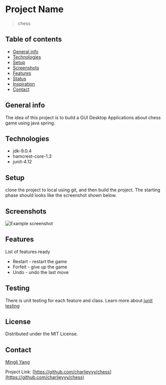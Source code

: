 # Project Name
> chess

## Table of contents
* [General info](#general-info)
* [Technologies](#technologies)
* [Setup](#setup)
* [Screenshots](#screenshots)
* [Features](#features)
* [Status](#status)
* [Inspiration](#inspiration)
* [Contact](#contact)

## General info
The idea of this project is to build a GUI Desktop Applications about chess game using java spring.

## Technologies
* jdk-9.0.4
* hamcrest-core-1.3
* junit-4.12

## Setup
clone the project to local using git, and then build the project. The starting phase should looks like the screenshot shown below.

## Screenshots
![Example screenshot](./assets/screenshot.png)


## Features
List of features ready
* Restart - restart the game
* Forfeit - give up the game
* Undo - undo the last move


## Testing
There is unit testing for each feature and class. Learn more about [junit testing](https://www.vogella.com/tutorials/JUnit/article.html)
## License

Distributed under the MIT License.

## Contact

[Mingli Yang](https://www.linkedin.com/in/myang46)

Project Link: [https://github.com/charlieyyy/chess](https://github.com/charlieyyy/chess)
